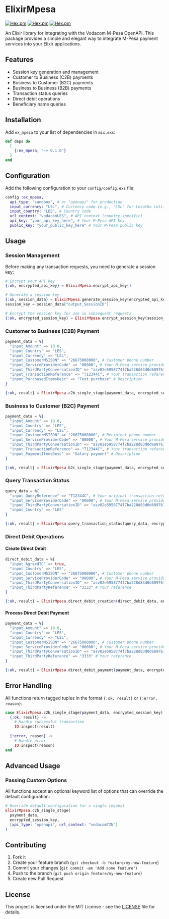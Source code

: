 # ElixirMpesa

[![Hex.pm](https://img.shields.io/hexpm/v/ex_mpesa.svg)](https://hex.pm/packages/ex_mpesa)
[![Hex.pm](https://img.shields.io/hexpm/dt/ex_mpesa.svg)](https://hex.pm/packages/ex_mpesa)
[![Hex.pm](https://img.shields.io/hexpm/l/ex_mpesa.svg)](https://hex.pm/packages/ex_mpesa)

An Elixir library for integrating with the Vodacom M-Pesa OpenAPI. This package provides a simple and elegant way to integrate M-Pesa payment services into your Elixir applications.

## Features

- Session key generation and management
- Customer to Business (C2B) payments
- Business to Customer (B2C) payments
- Business to Business (B2B) payments
- Transaction status queries
- Direct debit operations
- Beneficiary name queries

## Installation

Add `ex_mpesa` to your list of dependencies in `mix.exs`:

```elixir
def deps do
  [
    {:ex_mpesa, "~> 0.1.0"}
  ]
end
```

## Configuration

Add the following configuration to your `config/config.exs` file:

```elixir
config :ex_mpesa,
  api_type: "sandbox", # or "openapi" for production
  input_currency: "LSL", # Currency code (e.g., "LSL" for Lesotho Loti)
  input_country: "LES", # Country code
  url_context: "vodacomLES", # API context (country-specific)
  api_key: "your_api_key_here", # Your M-Pesa API key
  public_key: "your_public_key_here" # Your M-Pesa public key
```

## Usage

### Session Management

Before making any transaction requests, you need to generate a session key:

```elixir
# Encrypt your API key
{:ok, encrypted_api_key} = ElixirMpesa.encrypt_api_key()

# Generate a session key
{:ok, session_data} = ElixirMpesa.generate_session_key(encrypted_api_key)
session_key = session_data["output_SessionID"]

# Encrypt the session key for use in subsequent requests
{:ok, encrypted_session_key} = ElixirMpesa.encrypt_session_key(session_key)
```

### Customer to Business (C2B) Payment

```elixir
payment_data = %{
  "input_Amount" => 10.0,
  "input_Country" => "LES",
  "input_Currency" => "LSL",
  "input_CustomerMSISDN" => "26675000000", # Customer phone number
  "input_ServiceProviderCode" => "00000", # Your M-Pesa service provider code
  "input_ThirdPartyConversationID" => "asv02e5958774f7ba228d83d0d689761", # Unique transaction ID
  "input_TransactionReference" => "T12344C", # Your transaction reference
  "input_PurchasedItemsDesc" => "Test purchase" # Description
}

{:ok, result} = ElixirMpesa.c2b_single_stage(payment_data, encrypted_session_key)
```

### Business to Customer (B2C) Payment

```elixir
payment_data = %{
  "input_Amount" => 10.0,
  "input_Country" => "LES",
  "input_Currency" => "LSL",
  "input_CustomerMSISDN" => "26675000000", # Recipient phone number
  "input_ServiceProviderCode" => "00000", # Your M-Pesa service provider code
  "input_ThirdPartyConversationID" => "asv02e5958774f7ba228d83d0d689761", # Unique transaction ID
  "input_TransactionReference" => "T12344C", # Your transaction reference
  "input_PaymentItemsDesc" => "Salary payment" # Description
}

{:ok, result} = ElixirMpesa.b2c_single_stage(payment_data, encrypted_session_key)
```

### Query Transaction Status

```elixir
query_data = %{
  "input_QueryReference" => "T12344C", # Your original transaction reference
  "input_ServiceProviderCode" => "00000", # Your M-Pesa service provider code
  "input_ThirdPartyConversationID" => "asv02e5958774f7ba228d83d0d689761", # Unique conversation ID
  "input_Country" => "LES"
}

{:ok, result} = ElixirMpesa.query_transaction_status(query_data, encrypted_session_key)
```

### Direct Debit Operations

#### Create Direct Debit

```elixir
direct_debit_data = %{
  "input_AgreedTC" => true,
  "input_Country" => "LES",
  "input_CustomerMSISDN" => "26675000000", # Customer phone number
  "input_ServiceProviderCode" => "00000", # Your M-Pesa service provider code
  "input_ThirdPartyConversationID" => "asv02e5958774f7ba228d83d0d689761", # Unique conversation ID
  "input_ThirdPartyReference" => "3333" # Your reference
}

{:ok, result} = ElixirMpesa.direct_debit_creation(direct_debit_data, encrypted_session_key)
```

#### Process Direct Debit Payment

```elixir
payment_data = %{
  "input_Amount" => 10.0,
  "input_Country" => "LES",
  "input_Currency" => "LSL",
  "input_CustomerMSISDN" => "26675000000", # Customer phone number
  "input_ServiceProviderCode" => "00000", # Your M-Pesa service provider code
  "input_ThirdPartyConversationID" => "asv02e5958774f7ba228d83d0d689761", # Unique conversation ID
  "input_ThirdPartyReference" => "3333" # Your reference
}

{:ok, result} = ElixirMpesa.direct_debit_payment(payment_data, encrypted_session_key)
```

## Error Handling

All functions return tagged tuples in the format `{:ok, result}` or `{:error, reason}`:

```elixir
case ElixirMpesa.c2b_single_stage(payment_data, encrypted_session_key) do
  {:ok, result} ->
    # Handle successful transaction
    IO.inspect(result)
  
  {:error, reason} ->
    # Handle error
    IO.inspect(reason)
end
```

## Advanced Usage

### Passing Custom Options

All functions accept an optional keyword list of options that can override the default configuration:

```elixir
# Override default configuration for a single request
ElixirMpesa.c2b_single_stage(
  payment_data, 
  encrypted_session_key, 
  [api_type: "openapi", url_context: "vodacomTZN"]
)
```

## Contributing

1. Fork it
2. Create your feature branch (`git checkout -b feature/my-new-feature`)
3. Commit your changes (`git commit -am 'Add some feature'`)
4. Push to the branch (`git push origin feature/my-new-feature`)
5. Create new Pull Request

## License

This project is licensed under the MIT License - see the [LICENSE](LICENSE) file for details.